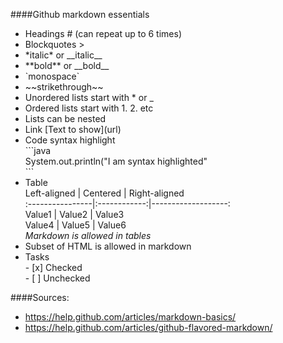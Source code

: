 ####Github markdown essentials

* Headings \# (can repeat up to 6 times)<br>
* Blockquotes \><br>
* \*italic\* or \_\_italic\_\_<br>
* \*\*bold\*\* or \_\_bold\_\_<br>
* \`monospace\`
* \~\~strikethrough\~\~
* Unordered lists start with \* or \_<br>
* Ordered lists start with 1. 2. etc<br>
* Lists can be nested<br>
* Link \[Text to show\]\(url\)<br>
* Code syntax highlight<br>
\`\`\`java<br>
System.out.println("I am syntax highlighted"<br>
\`\`\`<br>
* Table<br>
Left-aligned \| Centered \| Right-aligned<br>
\:----------------|\:------------:|-------------------:<br>
Value1 \| Value2 \| Value3<br>
Value4 \| Value5 \| Value6<br>
*Markdown is allowed in tables*<br>
* Subset of HTML is allowed in markdown<br>
* Tasks <br>- \[x\] Checked<br>
\- [ ] Unchecked




####Sources:
* https://help.github.com/articles/markdown-basics/
* https://help.github.com/articles/github-flavored-markdown/
